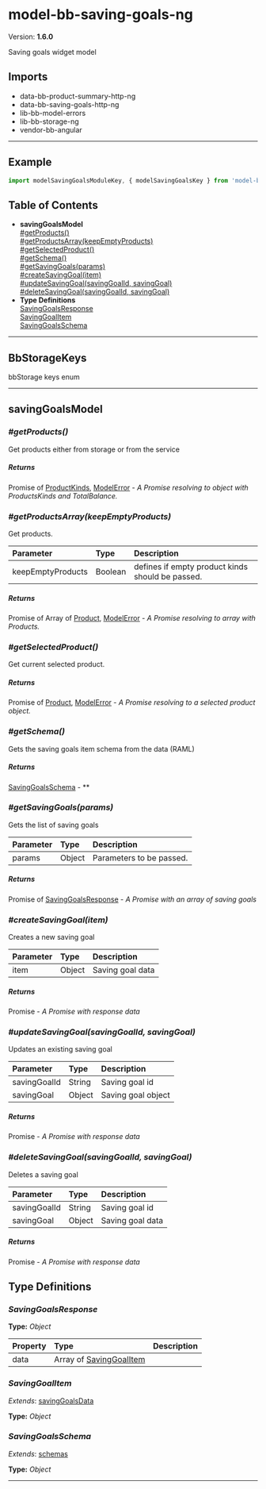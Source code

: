 # model-bb-saving-goals-ng


Version: **1.6.0**

Saving goals widget model

## Imports

* data-bb-product-summary-http-ng
* data-bb-saving-goals-http-ng
* lib-bb-model-errors
* lib-bb-storage-ng
* vendor-bb-angular

---

## Example

```javascript
import modelSavingGoalsModuleKey, { modelSavingGoalsKey } from 'model-bb-saving-goals-ng';
```

## Table of Contents
- **savingGoalsModel**<br/>    <a href="#savingGoalsModel_getProducts">#getProducts()</a><br/>    <a href="#savingGoalsModel_getProductsArray">#getProductsArray(keepEmptyProducts)</a><br/>    <a href="#savingGoalsModel_getSelectedProduct">#getSelectedProduct()</a><br/>    <a href="#savingGoalsModel_getSchema">#getSchema()</a><br/>    <a href="#savingGoalsModel_getSavingGoals">#getSavingGoals(params)</a><br/>    <a href="#savingGoalsModel_createSavingGoal">#createSavingGoal(item)</a><br/>    <a href="#savingGoalsModel_updateSavingGoal">#updateSavingGoal(savingGoalId, savingGoal)</a><br/>    <a href="#savingGoalsModel_deleteSavingGoal">#deleteSavingGoal(savingGoalId, savingGoal)</a><br/>
- **Type Definitions**<br/>    <a href="#SavingGoalsResponse">SavingGoalsResponse</a><br/>    <a href="#SavingGoalItem">SavingGoalItem</a><br/>    <a href="#SavingGoalsSchema">SavingGoalsSchema</a><br/>

---

## BbStorageKeys

bbStorage keys enum

---

## savingGoalsModel


### <a name="savingGoalsModel_getProducts"></a>*#getProducts()*

Get products either from storage or from the service

##### Returns

Promise of [ProductKinds](model-bb-product-summary-ng.html#ProductKinds), [ModelError](lib-bb-model-errors.html#ModelError) - *A Promise resolving to object with ProductsKinds and TotalBalance.*

### <a name="savingGoalsModel_getProductsArray"></a>*#getProductsArray(keepEmptyProducts)*

Get products.

| Parameter | Type | Description |
| :-- | :-- | :-- |
| keepEmptyProducts | Boolean | defines if empty product kinds should be passed. |

##### Returns

Promise of Array of [Product](model-bb-product-summary-ng.html#Product), [ModelError](lib-bb-model-errors.html#ModelError) - *A Promise resolving to array with Products.*

### <a name="savingGoalsModel_getSelectedProduct"></a>*#getSelectedProduct()*

Get current selected product.

##### Returns

Promise of [Product](model-bb-product-summary-ng.html#Product), [ModelError](lib-bb-model-errors.html#ModelError) - *A Promise resolving to a selected product object.*

### <a name="savingGoalsModel_getSchema"></a>*#getSchema()*

Gets the saving goals item schema from the data (RAML)

##### Returns

[SavingGoalsSchema](#SavingGoalsSchema) - **

### <a name="savingGoalsModel_getSavingGoals"></a>*#getSavingGoals(params)*

Gets the list of saving goals

| Parameter | Type | Description |
| :-- | :-- | :-- |
| params | Object | Parameters to be passed. |

##### Returns

Promise of [SavingGoalsResponse](#SavingGoalsResponse) - *A Promise with an array of saving goals*

### <a name="savingGoalsModel_createSavingGoal"></a>*#createSavingGoal(item)*

Creates a new saving goal

| Parameter | Type | Description |
| :-- | :-- | :-- |
| item | Object | Saving goal data |

##### Returns

Promise - *A Promise with response data*

### <a name="savingGoalsModel_updateSavingGoal"></a>*#updateSavingGoal(savingGoalId, savingGoal)*

Updates an existing saving goal

| Parameter | Type | Description |
| :-- | :-- | :-- |
| savingGoalId | String | Saving goal id |
| savingGoal | Object | Saving goal object |

##### Returns

Promise - *A Promise with response data*

### <a name="savingGoalsModel_deleteSavingGoal"></a>*#deleteSavingGoal(savingGoalId, savingGoal)*

Deletes a saving goal

| Parameter | Type | Description |
| :-- | :-- | :-- |
| savingGoalId | String | Saving goal id |
| savingGoal | Object | Saving goal data |

##### Returns

Promise - *A Promise with response data*

## Type Definitions


### <a name="SavingGoalsResponse"></a>*SavingGoalsResponse*


**Type:** *Object*


| Property | Type | Description |
| :-- | :-- | :-- |
| data | Array of [SavingGoalItem](#SavingGoalItem) |  |

### <a name="SavingGoalItem"></a>*SavingGoalItem*


*Extends*: [savingGoalsData](data-bb-saving-goals-http-ng.html#savingGoalsData)

**Type:** *Object*


### <a name="SavingGoalsSchema"></a>*SavingGoalsSchema*


*Extends*: [schemas](data-bb-saving-goals-http-ng.html#schemas)

**Type:** *Object*


---
